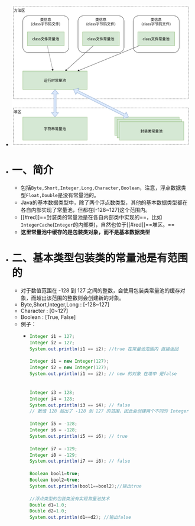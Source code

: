 - ![常量池.png](../assets/常量池_1684832361384_0.png)
- # 一、简介
	- 包括`Byte,Short,Integer,Long,Character,Boolean`，注意，浮点数据类型`Float,Double`是没有常量池的。
	- Java的基本数据类型中，除了两个浮点数类型，其他的基本数据类型都在各自内部实现了常量池，但都在[-128~127]这个范围内。
	- [[#red]]==封装类的常量池是在各自内部类中实现的==，比如`IntegerCache`(`Integer`的内部类)，自然也位于[[#red]]==堆区。==
	- **这里常量池中缓存的是包装类对象，而不是基本数据类型**
- # 二、基本类型包装类的常量池是有范围的
	- 对于数值范围在 -128 到 127 之间的整数，会使用包装类常量池的缓存对象，而超出该范围的整数则会创建新的对象。
	- Byte,Short,Integer,Long : [-128~127]
	- Character : [0~127]
	- Boolean : [True, False]
	- 例子：
		- ```java
		  Integer i1 = 127;
		  Integer i2 = 127;
		  System.out.println(i1 == i2); //true 在常量池范围内 直接返回
		  
		  Integer i1 = new Integer(127);
		  Integer i2 = new Integer(127);
		  System.out.println(i1 == i2); // new 的对象 在堆中 是false
		  
		  
		  Integer i3 = 128; 
		  Integer i4 = 128;
		  System.out.println(i3 == i4); // false
		  // 数值 128 超出了 -128 到 127 的范围，因此会创建两个不同的 Integer 对象。尽管它们的数值相同，但它们引用的是不同的对象
		  
		  Integer i5 = -128;
		  Integer i6 = -128;
		  System.out.println(i5 == i6); // true
		  
		  Integer i7 = -129;
		  Integer i8 = -129;
		  System.out.println(i7 == i8); // false
		  
		  Boolean bool1=true;
		  Boolean bool2=true;
		  System.out.println(bool1==bool2);//输出true
		  
		  //浮点类型的包装类没有实现常量池技术
		  Double d1=1.0;
		  Double d2=1.0;
		  System.out.println(d1==d2); //输出false
		  ```